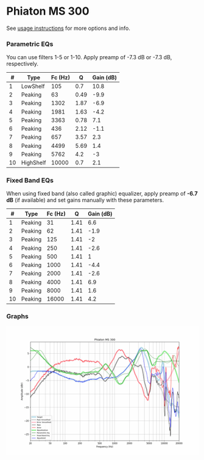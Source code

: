# Phiaton MS 300
See [usage instructions](https://github.com/jaakkopasanen/AutoEq#usage) for more options and info.

### Parametric EQs
You can use filters 1-5 or 1-10. Apply preamp of -7.3 dB or -7.3 dB, respectively.

|   # | Type      |   Fc (Hz) |    Q |   Gain (dB) |
|-----|-----------|-----------|------|-------------|
|   1 | LowShelf  |       105 | 0.7  |        10.8 |
|   2 | Peaking   |        63 | 0.49 |        -9.9 |
|   3 | Peaking   |      1302 | 1.87 |        -6.9 |
|   4 | Peaking   |      1981 | 1.63 |        -4.2 |
|   5 | Peaking   |      3363 | 0.78 |         7.1 |
|   6 | Peaking   |       436 | 2.12 |        -1.1 |
|   7 | Peaking   |       657 | 3.57 |         2.3 |
|   8 | Peaking   |      4499 | 5.69 |         1.4 |
|   9 | Peaking   |      5762 | 4.2  |        -3   |
|  10 | HighShelf |     10000 | 0.7  |         2.1 |

### Fixed Band EQs
When using fixed band (also called graphic) equalizer, apply preamp of **-6.7 dB** (if available) and set gains manually with these parameters.

|   # | Type    |   Fc (Hz) |    Q |   Gain (dB) |
|-----|---------|-----------|------|-------------|
|   1 | Peaking |        31 | 1.41 |         6.6 |
|   2 | Peaking |        62 | 1.41 |        -1.9 |
|   3 | Peaking |       125 | 1.41 |        -2   |
|   4 | Peaking |       250 | 1.41 |        -2.6 |
|   5 | Peaking |       500 | 1.41 |         1   |
|   6 | Peaking |      1000 | 1.41 |        -4.4 |
|   7 | Peaking |      2000 | 1.41 |        -2.6 |
|   8 | Peaking |      4000 | 1.41 |         6.9 |
|   9 | Peaking |      8000 | 1.41 |         1.6 |
|  10 | Peaking |     16000 | 1.41 |         4.2 |

### Graphs
![](./Phiaton%20MS%20300.png)
